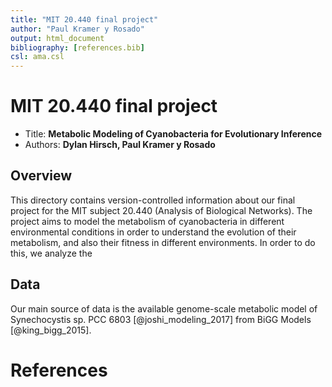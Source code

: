 ```yaml
---
title: "MIT 20.440 final project"
author: "Paul Kramer y Rosado"
output: html_document
bibliography: [references.bib]
csl: ama.csl
---
```



# MIT 20.440 final project
 - Title: **Metabolic Modeling of Cyanobacteria for Evolutionary Inference**
 - Authors: **Dylan Hirsch, Paul Kramer y Rosado**
## Overview
This directory contains version-controlled information about our final project for the MIT subject 20.440 (Analysis of Biological Networks). The project aims to model the metabolism of cyanobacteria in different environmental conditions in order to understand the evolution of their metabolism, and also their fitness in different environments. In order to do this, we analyze the 


## Data
Our main source of data is the available genome-scale metabolic model of Synechocystis sp. PCC 6803 [@joshi_modeling_2017] from BiGG Models [@king_bigg_2015].

# References
